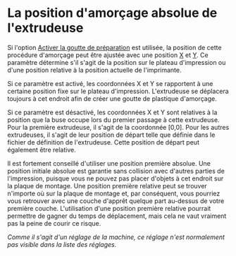 La position d'amorçage absolue de l'extrudeuse
====
Si l'option [Activer la goutte de préparation](../platform_adhesion/prime_blob_enable.md) est utilisée, la position de cette procédure d'amorçage peut être ajustée avec une position [X](../platform_adhesion/extruder_prime_pos_x.md) et [Y](../platform_adhesion/extruder_prime_pos_y.md). Ce paramètre détermine s'il s'agit de la position sur le plateau d'impression ou d'une position relative à la position actuelle de l'imprimante.

Si ce paramètre est activé, les coordonnées X et Y se rapportent à une certaine position fixe sur le plateau d'impression. L'extrudeuse se déplacera toujours à cet endroit afin de créer une goutte de plastique d'amorçage.

Si ce paramètre est désactivé, les coordonnées X et Y sont relatives à la position que la buse occupe lors du premier passage à cette extrudeuse. Pour la première extrudeuse, il s'agit de la coordonnée [0,0]. Pour les autres extrudeuses, il s'agit de leur position de départ telle que définie dans le fichier de définition de l'extrudeuse. Cette position de départ peut également être relative.

Il est fortement conseillé d'utiliser une position première absolue. Une position initiale absolue est garantie sans collision avec d'autres parties de l'impression, puisque vous ne pouvez pas placer d'objets à cet endroit sur la plaque de montage. Une position première relative peut se trouver n'importe où sur la plaque de montage et, par conséquent, vous pourriez vous retrouver avec une couche d'apprêt quelque part au-dessus de votre première couche. L'utilisation d'une position première relative pourrait permettre de gagner du temps de déplacement, mais cela ne vaut vraiment pas la peine de courir ce risque.

*Comme il s'agit d'un réglage de la machine, ce réglage n'est normalement pas visible dans la liste des réglages.*
